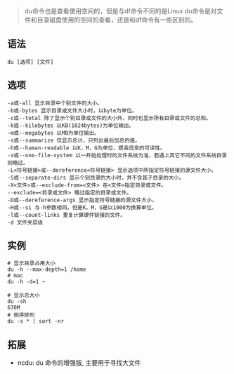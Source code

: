 > du命令也是查看使用空间的，但是与df命令不同的是Linux du命令是对文件和目录磁盘使用的空间的查看，还是和df命令有一些区别的。

语法
----
    du [选项] [文件]

选项
----
    -a或-all 显示目录中个别文件的大小。
    -b或-bytes 显示目录或文件大小时，以byte为单位。
    -c或--total 除了显示个别目录或文件的大小外，同时也显示所有目录或文件的总和。
    -k或--kilobytes 以KB(1024bytes)为单位输出。
    -m或--megabytes 以MB为单位输出。
    -s或--summarize 仅显示总计，只列出最后加总的值。
    -h或--human-readable 以K，M，G为单位，提高信息的可读性。
    -x或--one-file-xystem 以一开始处理时的文件系统为准，若遇上其它不同的文件系统目录则略过。
    -L<符号链接>或--dereference<符号链接> 显示选项中所指定符号链接的源文件大小。
    -S或--separate-dirs 显示个别目录的大小时，并不含其子目录的大小。
    -X<文件>或--exclude-from=<文件> 在<文件>指定目录或文件。
    --exclude=<目录或文件> 略过指定的目录或文件。
    -D或--dereference-args 显示指定符号链接的源文件大小。
    -H或--si 与-h参数相同，但是K，M，G是以1000为换算单位。
    -l或--count-links 重复计算硬件链接的文件。
    -d 文件夹层级

实例
----
    
    # 显示目录占用大小
    du -h --max-depth=1 /home
    # mac
    du -h -d=1 ~
    
    # 显示总大小
    du -sh
    670M
    # 倒序排列
    du -s * | sort -nr


拓展
----

- ncdu: du 命令的增强版, 主要用于寻找大文件
